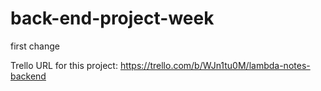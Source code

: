 # back-end-project-week
first change

Trello URL for this project: https://trello.com/b/WJn1tu0M/lambda-notes-backend

